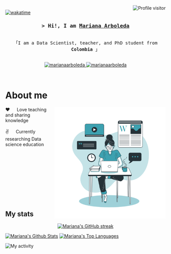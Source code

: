 <!--
<h2 align="center">
  Welcome to Al Siam World!
  <img src="https://media.giphy.com/media/hvRJCLFzcasrR4ia7z/giphy.gif" width="28">
</h2>
-->

<!--
<p align="center">
  <a href="https://github.com/marianaarboleda"><img src="./assets/lofi.png"></a>
</p>

 -->

<a href="https://komarev.com/ghpvc/?username=marianaarboleda">
  <img align="right" src="https://komarev.com/ghpvc/?username=marianaarboleda&label=Visitors&color=0e75b6&style=flat" alt="Profile visitor" />
</a>


[![wakatime](https://wakatime.com/badge/user/018be3f0-609d-481c-9c05-6a58374c9f58.svg)](https://wakatime.com/@018be3f0-609d-481c-9c05-6a58374c9f58)

<!-- Intro  -->
<h3 align="center">
        <samp>&gt; Hi!, I am
                <b><a target="_blank" href="https://marianaarboleda.com">Mariana Arboleda</a></b>
        </samp>
</h3>


<p align="center"> 
  <samp>
    <!-- <a href="https://www.google.com/search?q=Al+Siam">「 Google Me 」</a> -->
    <br>
    「I am a Data Scientist, teacher, and PhD student from <b>Colombia</b> 」
    <br>
    <br>
  </samp>
</p>

<p align="center">
 <a href="https://marianaarboleda.github.io/" target="blank">
  <img src="https://img.shields.io/badge/Website-DC143C?style=for-the-badge&logo=medium&logoColor=white" alt="marianaarboleda" />
 </a>
 <a href="https://www.linkedin.com/in/marianaarboledaf/" target="_blank">
  <img src="https://img.shields.io/badge/LinkedIn-0077B5?style=for-the-badge&logo=linkedin&logoColor=white" alt="marianaarboleda"/>
 </a>
 <!-- <a href="https://dev.to/marianaarboleda" target="_blank">
  <img src="https://img.shields.io/badge/dev.to-0A0A0A?style=for-the-badge&logo=dev.to&logoColor=white" alt="marianaarboleda" />
 </a> -->
 <!-- <a href="https://twitter.com/marianaarboleda" target="_blank">
  <img src="https://img.shields.io/badge/Twitter-1DA1F2?style=for-the-badge&logo=twitter&logoColor=white" />
 </a> -->
 <!-- <a href="https://instagram.com/marianaarboleda" target="_blank">
  <img src="https://img.shields.io/badge/Instagram-fe4164?style=for-the-badge&logo=instagram&logoColor=white" alt="marianaarboleda" />
 </a>  -->
 <!-- <a href="https://facebook.com/marianaarboleda.world" target="_blank">
  <img src="https://img.shields.io/badge/Facebook-20BEFF?&style=for-the-badge&logo=facebook&logoColor=white" alt="marianaarboleda"  />
  </a>  -->
</p>
<br />

<!-- About Section -->
 # About me
 
<p>
 <img align="right" width="350" src="./assets/blog.png" alt="Me" />
 ❤️ &emsp; Love teaching and sharing knowledge<br/><br/>
 ✌️ &emsp; Currently researching Data science education <br/><br/>
 <!-- 📧 &emsp; Reach me anytime: marianaarboleda.dev@gmail.com<br/><br/> -->
 <!-- 💬 &emsp; Ask me about anything [here](https://github.com/marianaarboleda/marianaarboleda/issues) -->
</p>

<br/>
<br/>
<br/>
<br/>
<br/>
<br/>
<br/>
<br/>


<!-- ## Use To Code

![Javascript](https://img.shields.io/badge/Javascript-F0DB4F?style=for-the-badge&labelColor=black&logo=javascript&logoColor=F0DB4F)
![Typescript](https://img.shields.io/badge/Typescript-007acc?style=for-the-badge&labelColor=black&logo=typescript&logoColor=007acc)
![React](https://img.shields.io/badge/-React-61DBFB?style=for-the-badge&labelColor=black&logo=react&logoColor=61DBFB)
![React Native](https://img.shields.io/badge/React_Native-20232A?style=for-the-badge&logo=react&logoColor=61DAFB)
![Next.js](https://img.shields.io/badge/next.js-000000?style=for-the-badge&logo=nextdotjs&logoColor=white)
![Nodejs](https://img.shields.io/badge/Nodejs-3C873A?style=for-the-badge&labelColor=black&logo=node.js&logoColor=3C873A)
![Express.js](https://img.shields.io/badge/Express.js-000000?style=for-the-badge&logo=express&logoColor=white)
![MongoDB](https://img.shields.io/badge/MongoDB-4EA94B?style=for-the-badge&logo=mongodb&logoColor=white)
![HTML](https://img.shields.io/badge/HTML5-E34F26?style=for-the-badge&logo=html5&logoColor=white)
![CSS3](https://img.shields.io/badge/CSS3-1572B6?style=for-the-badge&logo=css3&logoColor=white)
![SASS Badge](https://img.shields.io/badge/Sass-CC6699?style=for-the-badge&logo=sass&logoColor=white)
![Ant-Design](https://img.shields.io/badge/AntDesign-0170FE?style=for-the-badge&logo=antdesign&logoColor=white)
![Tailwind](https://img.shields.io/badge/Tailwind_CSS-092749?style=for-the-badge&logo=tailwindcss&logoColor=06B6D4&labelColor=000000)
![Bootstrap](https://img.shields.io/badge/Bootstrap-563D7C?style=for-the-badge&logo=bootstrap&logoColor=white)
![Strapi](https://img.shields.io/badge/strapi-2E7EEA?style=for-the-badge&logo=strapi&logoColor=white)
![Markdown](https://img.shields.io/badge/Markdown-000000?style=for-the-badge&logo=markdown&logoColor=white)
![Redux](https://img.shields.io/badge/Redux-593D88?style=for-the-badge&logo=redux&logoColor=white)
![React Query](https://img.shields.io/badge/-React_Query-FF4154?style=for-the-badge&logo=react%20query&logoColor=white)
![VSCode](https://img.shields.io/badge/Visual_Studio-0078d7?style=for-the-badge&logo=visual%20studio&logoColor=white)
![Git](https://img.shields.io/badge/Git-F05032?style=for-the-badge&logo=git&logoColor=white)

<br/> -->

<!-- 

## Top Open Source -
[![Al Siam Teminal](https://github-readme-stats.vercel.app/api/pin/?username=marianaarboleda&repo=marianaarboleda.github.io&border_color=7F3FBF&bg_color=0D1117&title_color=C9D1D9&text_color=8B949E&icon_color=7F3FBF)](https://github.com/marianaarboleda/marianaarboleda.github.io)

<p align="left">
  <a href="https://github.com/marianaarboleda?tab=repositories" target="_blank"><img alt="All Repositories" title="All Repositories" src="https://img.shields.io/badge/-All%20Repos-2962FF?style=for-the-badge&logo=koding&logoColor=white"/></a>
</p>

<br/>
<hr/>
<br/> -->

## My stats
<p align="center">
  <a href="https://github.com/marianaarboleda">
    <img src="https://github-readme-streak-stats.herokuapp.com/?user=marianaarboleda&theme=radical&border=7F3FBF&background=0D1117" alt="Mariana's GitHub streak"/>
  </a>
</p>

<!-- <p align="center">
  <a href="https://github.com/marianaarboleda">
    <img src="https://github-profile-summary-cards.vercel.app/api/cards/profile-details?username=marianaarboleda&theme=radical" alt="Mariana's GitHub Contribution"/>
  </a>
</p> -->

<a> 
    <a href="https://github.com/marianaarboleda"><img alt="Mariana's Github Stats" src="https://denvercoder1-github-readme-stats.vercel.app/api?username=marianaarboleda&show_icons=true&count_private=true&theme=react&border_color=7F3FBF&bg_color=0D1117&title_color=F85D7F&icon_color=F8D866" height="192px" width="54%"/></a>
  <a href="https://github.com/marianaarboleda"><img alt="Mariana's Top Languages" src="https://denvercoder1-github-readme-stats.vercel.app/api/top-langs/?username=marianaarboleda&langs_count=8&layout=compact&theme=react&border_color=7F3FBF&bg_color=0D1117&title_color=F85D7F&icon_color=F8D866" height="192px" width="45%"/></a>
  <br/>
</a>


![My activity](https://github-readme-activity-graph.vercel.app/graph?username=marianaarboleda&custom_title=My%20%20GitHub%20Activity%20Graph&bg_color=0D1117&color=7F3FBF&line=7F3FBF&point=7F3FBF&area_color=FFFFFF&title_color=FFFFFF&area=true)
